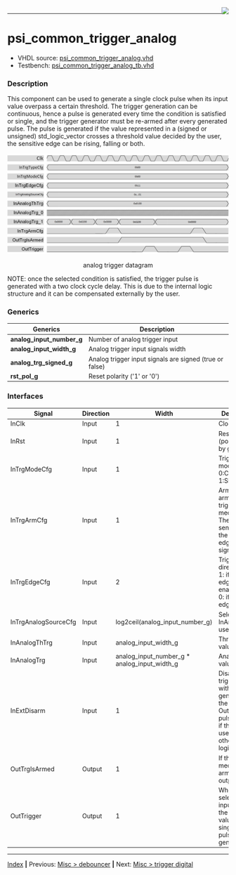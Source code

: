 <img align="right" src="../psi_logo.png">

***

# psi_common_trigger_analog

- VHDL source: [psi_common_trigger_analog.vhd](../../hdl/psi_common_trigger_analog.vhd)
- Testbench: [psi_common_trigger_analog_tb.vhd](../../testbench/psi_common_trigger_analog_tb/psi_common_trigger_analog_tb.vhd)



### Description

This component can be used to generate a single clock pulse when
 its input value overpass a certain threshold.
The trigger generation can be continuous, hence a pulse is generated every 
time the condition is satisfied or single, and the trigger generator must 
be re-armed after every generated pulse.
The pulse is generated if the value represented in a (signed or unsigned) 
std_logic_vector crosses a threshold value decided by the user, the sensitive 
edge can be rising, falling or both.

<p align="center"> <img src="ch11_9_fig48.png"> </p>
<p align="center"> analog trigger datagram</p>

NOTE: once the selected condition is satisfied, the trigger pulse is generated 
with a two clock cycle delay. This is due to the internal logic structure and 
it can be compensated externally by the user.


### Generics

Generics                     | Description
-----------------------------|-------------------------------------------------------------
**analog\_input\_number\_g** |Number of analog trigger input
**analog\_input\_width\_g**  |Analog trigger input signals width
**analog\_trg\_signed\_g**   |Analog trigger input signals are signed (true or false)
**rst\_pol\_g**              |Reset polarity ('1' or '0')

### Interfaces
Signal               |Direction  |Width                                              |Description
---------------------|-----------|---------------------------------------------------|--------------------------------------------------------------------------------------------------
InClk                |Input      |1                                                  |Clock
InRst                |Input      |1                                                  |Reset (polarity set by generic)
InTrgModeCfg         |Input      |1                                                  |Trigger mode: 0:Continuous, 1:Single 
InTrgArmCfg          |Input      |1                                                  |Arm or Dis-arm the trigger mechanism. The logic is sensitive to the rising edge of this signal.
InTrgEdgeCfg         |Input      |2                                                  |Trigger edge direction: bit 1: if 1 rising edge enabled, bit 0: if 1 falling edge enabled
InTrgAnalogSourceCfg |Input      |log2ceil(analog\_input\_number\_g)                 |Select which InAnalogTrg use as input
InAnalogThTrg        |Input      |analog\_input\_width\_g                            |Threshold value 
InAnalogTrg          |Input      |analog\_input\_number\_g * analog\_input\_width\_g |Analog input values
InExtDisarm          |Input      |1                                                  |Disarm the trigger without generating the OutTrigger pulse. Useful if the logic is used with other trigger logic 
OutTrgIsArmed        |Output     |1                                                  |If the trigger mechanism is armed, this output is 1
OutTrigger           |Output     |1                                                  |When the selected input passes the threshold value, a single clock pulse is generated

***
[Index](../psi_common_index.md) **|** Previous: [Misc > debouncer](../ch11_misc/ch11_8_debouncer.md) **|** Next:  [Misc > trigger digital](../ch11_misc/ch11_10_trigger_digital.md)
